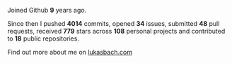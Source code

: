 Joined Github **9** years ago.

Since then I pushed **4014** commits, opened **34** issues, submitted **48** pull requests, received **779** stars across **108** personal projects and contributed to **18** public repositories.

Find out more about me on [lukasbach.com](https://lukasbach.com)
